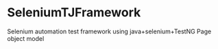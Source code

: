 # SeleniumTJFramework
Selenium automation test framework using java+selenium+TestNG
Page object model
